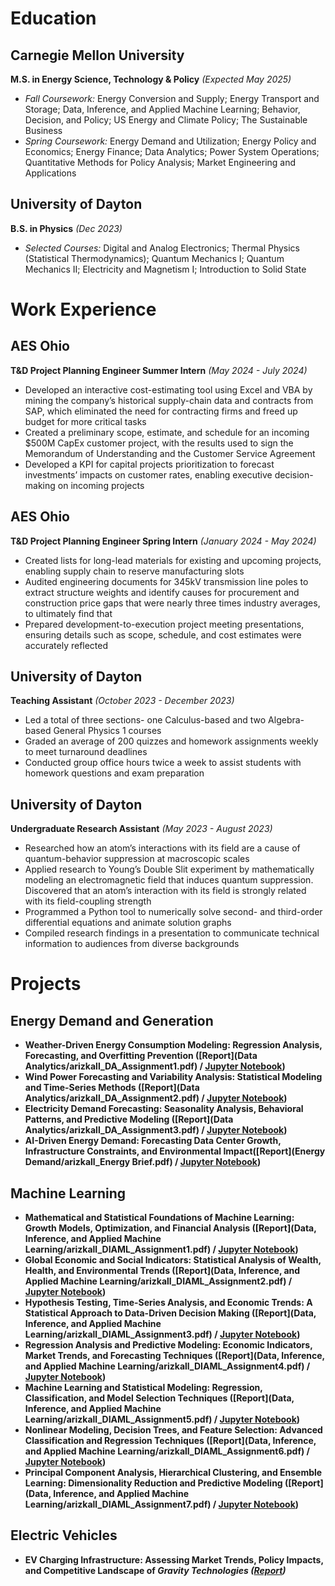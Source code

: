 <link rel="stylesheet" type="text/css" href="assets/style.css">

# Education

## Carnegie Mellon University 

**M.S. in Energy Science, Technology & Policy** *(Expected May 2025)*  
- *Fall Coursework:* Energy Conversion and Supply; Energy Transport and Storage; Data, Inference, and Applied Machine Learning; Behavior, Decision, and Policy; US Energy and Climate Policy; The Sustainable Business
- *Spring Coursework:* Energy Demand and Utilization; Energy Policy and Economics; Energy Finance; Data Analytics; Power System Operations; Quantitative Methods for Policy Analysis; Market Engineering and Applications

## University of Dayton

**B.S. in Physics** *(Dec 2023)*
- *Selected Courses:* Digital and Analog Electronics; Thermal Physics (Statistical Thermodynamics); Quantum Mechanics I; Quantum Mechanics II; Electricity and Magnetism I; Introduction to Solid State

# Work Experience

## AES Ohio

**T&D Project Planning Engineer Summer Intern** *(May 2024 - July 2024)*
- Developed an interactive cost-estimating tool using Excel and VBA by mining the company’s historical supply-chain data and contracts from SAP, which eliminated the need for contracting firms and freed up budget for more critical tasks
- Created a preliminary scope, estimate, and schedule for an incoming $500M CapEx customer project, with the results used to sign the Memorandum of Understanding and the Customer Service Agreement
- Developed a KPI for capital projects prioritization to forecast investments’ impacts on customer rates, enabling executive decision-making on incoming projects

## AES Ohio

**T&D Project Planning Engineer Spring Intern** *(January 2024 - May 2024)*
- Created lists for long-lead materials for existing and upcoming projects, enabling supply chain to reserve manufacturing slots
- Audited engineering documents for 345kV transmission line poles to extract structure weights and identify causes for procurement and construction price gaps that were nearly three times industry averages, to ultimately find that 
- Prepared development-to-execution project meeting presentations, ensuring details such as scope, schedule, and cost estimates were accurately reflected

## University of Dayton

**Teaching Assistant** *(October 2023 - December 2023)*
- Led a total of three sections- one Calculus-based and two Algebra-based General Physics 1 courses
- Graded an average of 200 quizzes and homework assignments weekly to meet turnaround deadlines
- Conducted group office hours twice a week to assist students with homework questions and exam preparation

## University of Dayton
**Undergraduate Research Assistant** *(May 2023 - August 2023)*
- Researched how an atom’s interactions with its field are a cause of quantum-behavior suppression at macroscopic scales
- Applied research to Young’s Double Slit experiment by mathematically modeling an electromagnetic field that induces quantum suppression. Discovered that an atom’s interaction with its field is strongly related with its field-coupling strength
- Programmed a Python tool to numerically solve second- and third-order differential equations and animate solution graphs
- Compiled research findings in a presentation to communicate technical information to audiences from diverse backgrounds

# Projects

## Energy Demand and Generation
- **Weather-Driven Energy Consumption Modeling: Regression Analysis, Forecasting, and Overfitting Prevention ([Report](Data Analytics/arizkall_DA_Assignment1.pdf) / [Jupyter Notebook](https://github.com/anthonyrizkallah/anthonyrizkallah.github.io/blob/main/Data%20Analytics/arizkall_DA_Assignment1.ipynb))**
- **Wind Power Forecasting and Variability Analysis: Statistical Modeling and Time-Series Methods ([Report](Data Analytics/arizkall_DA_Assignment2.pdf) / [Jupyter Notebook](https://github.com/anthonyrizkallah/anthonyrizkallah.github.io/blob/main/Data%20Analytics/arizkall_DA_Assignment2.ipynb))**
- **Electricity Demand Forecasting: Seasonality Analysis, Behavioral Patterns, and Predictive Modeling ([Report](Data Analytics/arizkall_DA_Assignment3.pdf) / [Jupyter Notebook](https://github.com/anthonyrizkallah/anthonyrizkallah.github.io/blob/main/Data%20Analytics/arizkall_DA_Assignment3.ipynb))**
- **AI-Driven Energy Demand: Forecasting Data Center Growth, Infrastructure Constraints, and Environmental Impact([Report](Energy Demand/arizkall_Energy Brief.pdf) / [Jupyter Notebook](https://github.com/anthonyrizkallah/anthonyrizkallah.github.io/blob/main/Energy%20Demand/arizkall_EnergyBrief.ipynb))**

## Machine Learning
- **Mathematical and Statistical Foundations of Machine Learning: Growth Models, Optimization, and Financial Analysis ([Report](Data, Inference, and Applied Machine Learning/arizkall_DIAML_Assignment1.pdf) / [Jupyter Notebook](https://github.com/anthonyrizkallah/anthonyrizkallah.github.io/blob/main/Data%2C%20Inference%2C%20and%20Applied%20Machine%20Learning/arizkall_DIAML_Assignment1.ipynb))**
- **Global Economic and Social Indicators: Statistical Analysis of Wealth, Health, and Environmental Trends ([Report](Data, Inference, and Applied Machine Learning/arizkall_DIAML_Assignment2.pdf) / [Jupyter Notebook](https://github.com/anthonyrizkallah/anthonyrizkallah.github.io/blob/main/Data%2C%20Inference%2C%20and%20Applied%20Machine%20Learning/arizkall_DIAML_Assignment2.ipynb))**
- **Hypothesis Testing, Time-Series Analysis, and Economic Trends: A Statistical Approach to Data-Driven Decision Making ([Report](Data, Inference, and Applied Machine Learning/arizkall_DIAML_Assignment3.pdf) / [Jupyter Notebook](https://github.com/anthonyrizkallah/anthonyrizkallah.github.io/blob/main/Data%2C%20Inference%2C%20and%20Applied%20Machine%20Learning/arizkall_DIAML_Assignment3.ipynb))**
- **Regression Analysis and Predictive Modeling: Economic Indicators, Market Trends, and Forecasting Techniques ([Report](Data, Inference, and Applied Machine Learning/arizkall_DIAML_Assignment4.pdf) / [Jupyter Notebook](https://github.com/anthonyrizkallah/anthonyrizkallah.github.io/blob/main/Data%2C%20Inference%2C%20and%20Applied%20Machine%20Learning/arizkall_DIAML_Assignment4.ipynb))**
- **Machine Learning and Statistical Modeling: Regression, Classification, and Model Selection Techniques ([Report](Data, Inference, and Applied Machine Learning/arizkall_DIAML_Assignment5.pdf) / [Jupyter Notebook](https://github.com/anthonyrizkallah/anthonyrizkallah.github.io/blob/main/Data%2C%20Inference%2C%20and%20Applied%20Machine%20Learning/arizkall_DIAML_Assignment5.ipynb))**
- **Nonlinear Modeling, Decision Trees, and Feature Selection: Advanced Classification and Regression Techniques ([Report](Data, Inference, and Applied Machine Learning/arizkall_DIAML_Assignment6.pdf) / [Jupyter Notebook](https://github.com/anthonyrizkallah/anthonyrizkallah.github.io/blob/main/Data%2C%20Inference%2C%20and%20Applied%20Machine%20Learning/arizkall_DIAML_Assignment6.ipynb))**
- **Principal Component Analysis, Hierarchical Clustering, and Ensemble Learning: Dimensionality Reduction and Predictive Modeling ([Report](Data, Inference, and Applied Machine Learning/arizkall_DIAML_Assignment7.pdf) / [Jupyter Notebook](https://github.com/anthonyrizkallah/anthonyrizkallah.github.io/blob/main/Data%2C%20Inference%2C%20and%20Applied%20Machine%20Learning/arizkall_DIAML_Assignment7.ipynb))**

## Electric Vehicles
- **EV Charging Infrastructure: Assessing Market Trends, Policy Impacts, and Competitive Landscape of *Gravity Technologies ([Report](EVs/arizkall_TSB_Final.pdf))***
